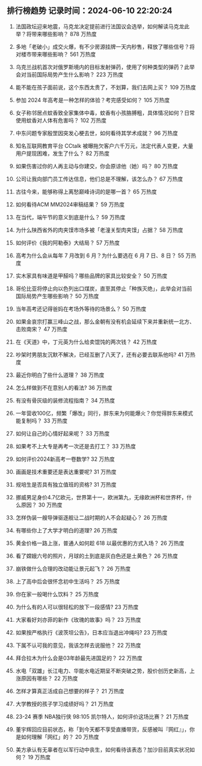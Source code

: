 
## 排行榜趋势 记录时间：2024-06-10 22:20:24
  
  1. 法国政坛迎来地震，马克龙决定提前进行法国议会选举，如何解读马克龙此举？将带来哪些影响？ 878 万热度
    
  2. 多地「老破小」成交火爆，有不少房源挂牌一天内秒售，释放了哪些信号？将对楼市带来哪些影响？ 561 万热度
    
  3. 乌克兰战机首次对俄罗斯境内的目标发射弹药，使用了何种类型的弹药？此举会对当前国际局势产生什么影响？ 223 万热度
    
  4. 能不能在孩子面前说，这个东西太贵了，不划算，我们去网上买？ 109 万热度
    
  5. 参加 2024 年高考是一种怎样的体验？考完感受如何？ 105 万热度
    
  6. 女子称邻居点蚊香致全家集体中毒，蚊香有小孩胳膊粗，具体情况如何？日常使用蚊香对人体有危害吗？ 102 万热度
    
  7. 中东问题专家殷罡因突发心梗去世，如何看待其学术成就？ 96 万热度
    
  8. 知名互联网教育平台 CCtalk 被曝拖欠客户六千万元，法定代表人变更，大量用户提现困难，发生了什么？ 82 万热度
    
  9. 如果伤害过你的人再主动与你建交，你会原谅他（她）吗？ 80 万热度
    
  10. 公司让我向部门员工传达信息，他们总是不理解，该怎么办？ 67 万热度
    
  11. 古往今来，能够称得上离愁巅峰诗词的是哪一首？ 65 万热度
    
  12. 如何看待ACM MM2024审稿结果？ 59 万热度
    
  13. 在当代，端午节的意义到底是什么？ 59 万热度
    
  14. 为什么陕西省外的肉夹馍市场多被「老潼关型肉夹馍」占据？ 58 万热度
    
  15. 如何评价《我的阿勒泰》大结局？ 57 万热度
    
  16. 高考为什么会从每年 7 月改到 6 月？为什么要选在 6 月 7 日、8 日？ 55 万热度
    
  17. 实木家具有味道是甲醛吗？哪些品牌的家具比较安全？ 50 万热度
    
  18. 哥伦比亚将停止向以色列出口煤炭，直至其停止「种族灭绝」，此举会对当前国际局势产生哪些影响？ 50 万热度
    
  19. 当年高考还记得爸妈在考场外等待的场景么？ 50 万热度
    
  20. 如果金哀宗打赢三峰山之战，那么金朝有没有机会延续下来并重新统一北方、击败南宋？ 47 万热度
    
  21. 在《天道》中，丁元英为什么给卖馄饨的两次钱？ 42 万热度
    
  22. 吵架时男朋友沉默不解决，已经互删了八天了，还有必要去联系他吗? 41 万热度
    
  23. 最近你明白了些什么道理？ 38 万热度
    
  24. 怎么样做到不在意别人的看法? 36 万热度
    
  25. 有没有骨灰级的装修流程指南？ 34 万热度
    
  26. 一年营收100亿，频繁「爆改」同行，胖东来为何能爆火？你觉得胖东来模式能复制吗？ 33 万热度
    
  27. 如何让自己的心情好起来呢？ 33 万热度
    
  28. 如果考不上大专是再考一次还是去打工？ 33 万热度
    
  29. 如何评价2024新高考一卷数学? 32 万热度
    
  30. 画画是技术重要还是表达重要呢? 31 万热度
    
  31. 规培生是否具有独立值班的资格? 31 万热度
    
  32. 挪威男足身价4.7亿欧元，世界第十一，欧洲第九，无缘欧洲杯和世界杯，什么原因？ 30 万热度
    
  33. 怎样伪装一艘导弹驱逐舰让二战时期的人不会起疑心？ 26 万热度
    
  34. 有哪些你上了大学才明白的道理? 26 万热度
    
  35. 黄金价格一路上涨，普通人如何趁 618 以最优惠的方式入场？ 26 万热度
    
  36. 看了嫦娥六号的照片，月球的土到底是灰白色还是土黄色？ 26 万热度
    
  37. 崩铁做什么合理的改动能让景元起飞？ 26 万热度
    
  38. 上了高中后会很怀念初中生活吗？ 25 万热度
    
  39. 你在家一般喝什么饮料？ 25 万热度
    
  40. 为什么有的人可以很轻松的放下一段感情? 23 万热度
    
  41. 大家看好刘亦菲的新作《玫瑰的故事》吗？ 23 万热度
    
  42. 如果按严格执行《波茨坦公告》，日本应当退出冲绳吗? 23 万热度
    
  43. 下属不认可我的意见，我该怎样去说服他？ 22 万热度
    
  44. 拜合拉木为什么会是03年龄最先进国足的？ 22 万热度
    
  45. 水电「双雄」长江电力、华能水电近期呈不断突破之势，股价创历史新高，上涨原因有哪些？ 22 万热度
    
  46. 怎样才算真正活成自己想要的样子？ 21 万热度
    
  47. 大学教授的孩子学习成绩好吗？ 21 万热度
    
  48. 23-24 赛季 NBA独行侠 98:105 凯尔特人，如何评价这场比赛？ 21 万热度
    
  49. 董宇辉回应目前状态，称「到今天都不享受直播带货，反感被叫『网红』」，你是如何理解「网红」的？ 20 万热度
    
  50. 美方承认有无辜者在以军行动中丧生，如何看待该表态？加沙目前真实状况如何？ 19 万热度
    